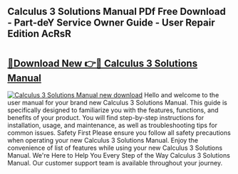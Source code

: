 ## Calculus 3 Solutions Manual PDf Free Download - Part-deY Service Owner Guide - User Repair Edition AcRsR

# <h2><a href="http://bc59815.oget.top/?id=Calculus+3+Solutions+Manual">🔗Download New 👉🔴 Calculus 3 Solutions Manual</a></h2>

[![Calculus 3 Solutions Manual new download](https://i.imgur.com/5g1atiW.png)](http://bc59815.oget.top/?id=Calculus+3+Solutions+Manual)
Hello and welcome to the user manual for your brand new Calculus 3 Solutions Manual. This guide is specifically designed to familiarize you with the features, functions, and benefits of your product. You will find step-by-step instructions for installation, usage, and maintenance, as well as troubleshooting tips for common issues. Safety First Please ensure you follow all safety precautions when operating your new Calculus 3 Solutions Manual. Enjoy the convenience of list of features while using your new Calculus 3 Solutions Manual. We're Here to Help You Every Step of the Way Calculus 3 Solutions Manual. Our customer support team is available throughout your journey.
